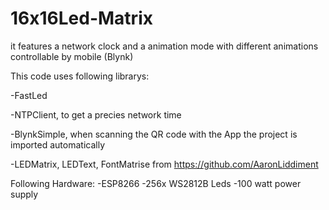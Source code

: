# 16x16Led-Matrix



it features a network clock and a animation mode with different animations controllable by mobile (Blynk)

This code uses following librarys:

  -FastLed 
	
  -NTPClient, to get a precies network time 
	
  -BlynkSimple, when scanning the QR code with the App the project is imported automatically
	
  -LEDMatrix, LEDText, FontMatrise from https://github.com/AaronLiddiment 
  
	
	
Following Hardware:
  -ESP8266
  -256x WS2812B Leds
  -100 watt power supply
  
